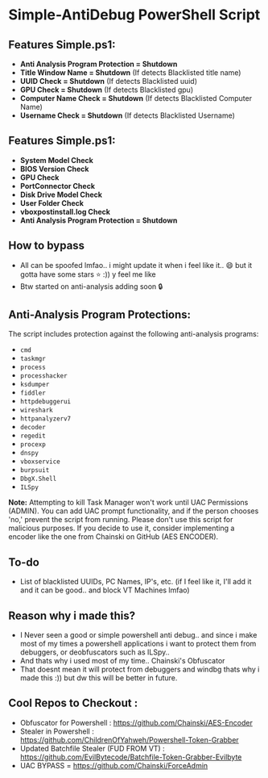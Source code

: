 # Simple-AntiDebug PowerShell Script

## Features Simple.ps1:
- **Anti Analysis Program Protection = Shutdown**
- **Title Window Name = Shutdown** (If detects Blacklisted title name)
- **UUID Check = Shutdown** (If detects Blacklisted uuid)
- **GPU Check = Shutdown** (If detects Blacklisted gpu)
- **Computer Name Check = Shutdown** (If detects Blacklisted Computer Name)
- **Username Check = Shutdown** (If detects Blacklisted Username)


## Features Simple.ps1:
- **System Model Check**
- **BIOS Version Check**
- **GPU Check**
- **PortConnector Check**
- **Disk Drive Model Check**
- **User Folder Check**
- **vboxpostinstall.log Check**
- **Anti Analysis Program Protection = Shutdown**


## How to bypass
- All can be spoofed lmfao.. i might update it when i feel like it.. 😄 but it gotta have some stars ⭐ :)) y feel me like 
- Btw started on anti-analysis adding soon 🔒

## Anti-Analysis Program Protections:
The script includes protection against the following anti-analysis programs:
- `cmd`
- `taskmgr`
- `process`
- `processhacker`
- `ksdumper`
- `fiddler`
- `httpdebuggerui`
- `wireshark`
- `httpanalyzerv7`
- `decoder`
- `regedit`
- `procexp`
- `dnspy`
- `vboxservice`
- `burpsuit`
- `DbgX.Shell`
- `ILSpy`

**Note:** Attempting to kill Task Manager won't work until UAC Permissions (ADMIN). You can add UAC prompt functionality, and if the person chooses 'no,' prevent the script from running. Please don't use this script for malicious purposes. If you decide to use it, consider implementing a encoder like the one from Chainski on GitHub (AES ENCODER).

## To-do
- List of blacklisted UUIDs, PC Names, IP's, etc. (if I feel like it, I'll add it and it can be good.. and block VT Machines lmfao)


## Reason why i made this?
- I Never seen a good or simple powershell anti debug.. and since i make most of my times a powershell applications i want to protect them from debuggers, or deobfuscators such as ILSpy..
- And thats why i used most of my time.. Chainski's Obfuscator
- That doesnt mean it will protect from debuggers and windbg thats why i made this :)) but dw this will be better in future.

## Cool Repos to Checkout : 
- Obfuscator for Powershell : https://github.com/Chainski/AES-Encoder
- Stealer in Powershell : https://github.com/ChildrenOfYahweh/Powershell-Token-Grabber
- Updated Batchfile Stealer (FUD FROM VT) : https://github.com/EvilBytecode/Batchfile-Token-Grabber-Evilbyte
- UAC BYPASS = https://github.com/Chainski/ForceAdmin
